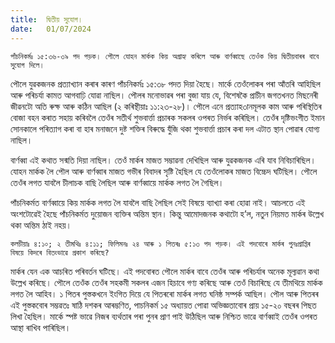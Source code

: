 ```yaml
---
title:  দ্বিতীয় সুযোগ।
date:   01/07/2024
---
```


`পাঁচনিকৰ্মঃ ১৫:৩৬-৩৯ পদ পড়ক। পৌলে যোহন মাৰ্কক কিয় অগ্ৰাহ্য কৰিলে আৰু বাৰ্ণব্বাছে তেওঁক কিয় দ্বিতীয়বাৰৰ বাবে সুযোগ দিলে।`

পৌলে যুৱকজনক প্ৰত্যাখ্যান কৰাৰ কাৰণ পাঁচনিকৰ্মঃ ১৫:৩৮ পদত দিয়া হৈছে। মাৰ্কে তেওঁলোকৰ পৰা আঁতৰি আহিছিল আৰু পৰিচৰ্যা কামত আগবাঢ়ি যোৱা নাছিল। পৌলৰ মনোভাৱৰ পৰা বুজা যায় যে, বিশেষকৈ প্ৰাচীন জগতখনত মিছনেৰী জীৱনটো অতি ৰুক্ষ আৰু কঠিন আছিল (২ কৰিন্থীয়াঃ ১১:২৩-২৮)। পৌলে এনে প্ৰত্যাহ৩ানমূলক কাম আৰু পৰিস্থিতিৰ বোজা বহন কৰাত সহায় কৰিবলৈ তেওঁৰ সতীৰ্থ শুভবাৰ্ত্তা প্ৰচাৰক সকলৰ ওপৰত নিৰ্ভৰ কৰিছিল। তেওঁৰ দৃষ্টিভংগীত ইমান সোনকালে পৰিত্যাগ কৰা বা হাৰ মনাজনে দুষ্ট শক্তিৰ বিৰুদ্ধে যুঁজি থকা শুভবাৰ্ত্তা প্ৰচাৰ কৰা দল এটাত স্থান পোৱাৰ যোগ্য নাছিল।

বাৰ্ণব্বা এই কথাত সন্মতি দিয়া নাছিল। তেওঁ মাৰ্কৰ মাজত সম্ভাৱনা দেখিছিল আৰু যুৱকজনক এৰি যাব নিবিচাৰিছিল। যোহন মাৰ্কক লৈ পৌল আৰু বাৰ্ণব্বাৰ মাজত গভীৰ বিবাদৰ সৃষ্টি হৈছিল যে তেওঁলোকৰ মাজত বিচ্চেদ ঘটিছিল। পৌলে তেওঁৰ লগত যাবলৈ চীলাচক বাছি লৈছিল আৰু বাৰ্ণব্বায়ে মাৰ্কক লগত লৈ গৈছিল।

পাঁচনিকৰ্মত বাৰ্ণব্বায়ে কিয় মাৰ্কক লগত লৈ যাবলৈ বাছি লৈছিল সেই বিষয়ে ব্যাখ্যা কৰা হোৱা নাই। আচলতে এই অংশটোৱেই হৈছে পাঁচনিকৰ্মত দুয়োজন ব্যক্তিৰ অন্তিম স্থান। কিন্তু আমোদজনক কথাটো হ’ল, নতুন নিয়মত মাৰ্কৰ উল্লেখ থকা অন্তিম ঠাই নহয়।

`কলচীয়াঃ ৪:১০; ২ তীমথিঃ ৪:১১; ফিলিমনঃ ২৪ আৰু ১ পিতৰঃ ৫:১৩ পদ পড়ক। এই পদবোৰে মাৰ্কৰ পুনঃপ্ৰাপ্তিৰ বিষয়ে কিদৰে বিতংভাৱে প্ৰকাশ কৰিছে?`

মাৰ্কৰ যেন এক আচৰিত পৰিবৰ্তন ঘটিছে। এই পদবোৰত পৌলে মাৰ্কৰ বাবে তেওঁৰ আৰু পৰিচৰ্যাৰ অনেক মূল্যৱান কথা উল্লেখ কৰিছে। পৌলে তেওঁক তেওঁৰ সহকমী সকলৰ এজন হিচাবে গণ্য কৰিছে আৰু তেওঁ বিচাৰিছে যে তীমথিয়ে মাৰ্কক লগত লৈ আহিব। ১ পিতৰ পুস্তকখনে ইংগিত দিয়ে যে পিতৰৰো মাৰ্কৰ লগত ঘনিষ্ঠ সম্পৰ্ক আছিল। পৌল আৰু পিতৰৰ এই পুস্তকবোৰ সম্ভৱতঃ ষাঠি দশকৰ আৰম্ভণিত, পাচনিকৰ্ম ১৫ অধ্যায়ত পোৱা অভিজ্ঞতাবোৰ প্ৰায় ১৫-২০ বছৰৰ পিছত লিখা হৈছিল। মাৰ্কে স্পষ্ট ভাৱে নিজৰ ব্যৰ্থতাৰ পৰা পুনৰ প্ৰাণ পাই উঠিছিল আৰু নিশ্চিত ভাৱে বাৰ্ণব্বাই তেওঁৰ ওপৰত আস্থা ৰাখিব পাৰিছিল।